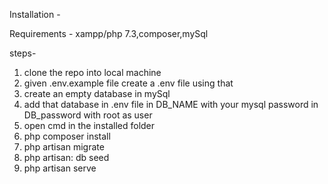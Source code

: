 Installation -

Requirements - xampp/php 7.3,composer,mySql

steps- 
1. clone the repo into local machine
2. given .env.example file create a .env file using that
3. create an empty database in mySql
4. add that database in .env file in DB_NAME with your mysql password in DB_password with root as user
5. open cmd in the installed folder
6. php composer install
7. php artisan migrate
8. php artisan: db seed
9. php artisan serve
 
